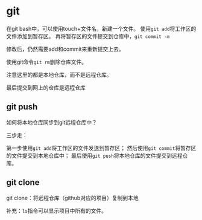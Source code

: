 # git

在git bash中，可以使用touch+文件名，新建一个文件。
使用`git add`将工作区的文件添加到暂存区。
再将暂存区的文件提交到仓库中，`git commit -m`

修改后，仍然需要add和commit来重新提交上去。

使用git命令`git rm`删除仓库文件。

注意这里的都是本地仓库，而不是远程仓库。

最后提交到网上的仓库是远程仓库

## git push

如何将本地仓库同步到git远程仓库中？  

三步走：  

第一步使用`git add`将工作区的文件发送到暂存区；
然后使用`git commit`将暂存区的文件提交到本地仓库中；
最后使用`git push`将本地仓库的文件提交到远程仓库。

## git clone

git clone：将远程仓库（github对应的项目）复制到本地

补充：`ls`指令可以显示项目中所有的文件。
